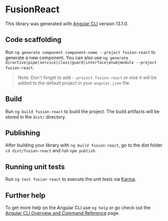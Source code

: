 # FusionReact

This library was generated with [Angular CLI](https://github.com/angular/angular-cli) version 13.1.0.

## Code scaffolding

Run `ng generate component component-name --project fusion-react` to generate a new component. You can also use `ng generate directive|pipe|service|class|guard|interface|enum|module --project fusion-react`.
> Note: Don't forget to add `--project fusion-react` or else it will be added to the default project in your `angular.json` file. 

## Build

Run `ng build fusion-react` to build the project. The build artifacts will be stored in the `dist/` directory.

## Publishing

After building your library with `ng build fusion-react`, go to the dist folder `cd dist/fusion-react` and run `npm publish`.

## Running unit tests

Run `ng test fusion-react` to execute the unit tests via [Karma](https://karma-runner.github.io).

## Further help

To get more help on the Angular CLI use `ng help` or go check out the [Angular CLI Overview and Command Reference](https://angular.io/cli) page.
